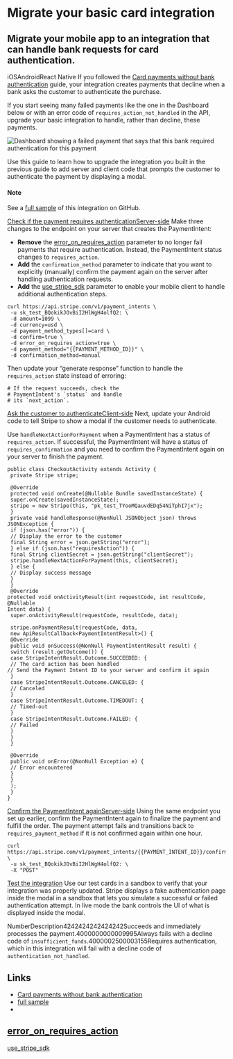 # Migrate your basic card integration

## Migrate your mobile app to an integration that can handle bank requests for card authentication.

iOSAndroidReact Native
If you followed the [Card payments without bank
authentication](https://docs.stripe.com/payments/without-card-authentication)
guide, your integration creates payments that decline when a bank asks the
customer to authenticate the purchase.

If you start seeing many failed payments like the one in the Dashboard below or
with an error code of `requires_action_not_handled` in the API, upgrade your
basic integration to handle, rather than decline, these payments.

![Dashboard showing a failed payment that says that this bank required
authentication for this
payment](https://b.stripecdn.com/docs-statics-srv/assets/failed-payment-dashboard.9e22ec31f3c7063665911e26e389c5dc.png)

Use this guide to learn how to upgrade the integration you built in the previous
guide to add server and client code that prompts the customer to authenticate
the payment by displaying a modal.

#### Note

See a [full
sample](https://github.com/stripe-samples/accept-a-payment/tree/master/custom-payment-flow)
of this integration on GitHub.

[Check if the payment requires
authenticationServer-side](https://docs.stripe.com/payments/mobile/upgrade-to-handle-actions#update-server)
Make three changes to the endpoint on your server that creates the
PaymentIntent:

- **Remove** the
[error_on_requires_action](https://docs.stripe.com/api/payment_intents/create#create_payment_intent-error_on_requires_action)
parameter to no longer fail payments that require authentication. Instead, the
PaymentIntent status changes to `requires_action`.
- **Add** the `confirmation_method` parameter to indicate that you want to
explicitly (manually) confirm the payment again on the server after handling
authentication requests.
- **Add** the
[use_stripe_sdk](https://docs.stripe.com/api/payment_intents/confirm#confirm_payment_intent-use_stripe_sdk)
parameter to enable your mobile client to handle additional authentication
steps.

```
curl https://api.stripe.com/v1/payment_intents \
 -u sk_test_BQokikJOvBiI2HlWgH4olfQ2: \
 -d amount=1099 \
 -d currency=usd \
 -d payment_method_types[]=card \
 -d confirm=true \
 -d error_on_requires_action=true \
 -d payment_method="{{PAYMENT_METHOD_ID}}" \
 -d confirmation_method=manual
```

Then update your “generate response” function to handle the `requires_action`
state instead of erroring:

```
# If the request succeeds, check the
# PaymentIntent's `status` and handle
# its `next_action`.
```

[Ask the customer to
authenticateClient-side](https://docs.stripe.com/payments/mobile/upgrade-to-handle-actions#update-client)
Next, update your Android code to tell Stripe to show a modal if the customer
needs to authenticate.

Use `handleNextActionForPayment` when a PaymentIntent has a status of
`requires_action`. If successful, the PaymentIntent will have a status of
`requires_confirmation` and you need to confirm the PaymentIntent again on your
server to finish the payment.

```
public class CheckoutActivity extends Activity {
 private Stripe stripe;

 @Override
 protected void onCreate(@Nullable Bundle savedInstanceState) {
 super.onCreate(savedInstanceState);
 stripe = new Stripe(this, "pk_test_TYooMQauvdEDq54NiTphI7jx");
 }
 private void handleResponse(@NonNull JSONObject json) throws JSONException {
 if (json.has("error")) {
 // Display the error to the customer
 final String error = json.getString("error");
 } else if (json.has("requiresAction")) {
 final String clientSecret = json.getString("clientSecret");
 stripe.handleNextActionForPayment(this, clientSecret);
 } else {
 // Display success message
 }
 }
 @Override
protected void onActivityResult(int requestCode, int resultCode, @Nullable
Intent data) {
 super.onActivityResult(requestCode, resultCode, data);

 stripe.onPaymentResult(requestCode, data,
 new ApiResultCallback<PaymentIntentResult>() {
 @Override
 public void onSuccess(@NonNull PaymentIntentResult result) {
 switch (result.getOutcome()) {
 case StripeIntentResult.Outcome.SUCCEEDED: {
 // The card action has been handled
// Send the Payment Intent ID to your server and confirm it again
 }
 case StripeIntentResult.Outcome.CANCELED: {
 // Canceled
 }
 case StripeIntentResult.Outcome.TIMEDOUT: {
 // Timed-out
 }
 case StripeIntentResult.Outcome.FAILED: {
 // Failed
 }
 }
 }

 @Override
 public void onError(@NonNull Exception e) {
 // Error encountered
 }
 }
 );
 }
}
```

[Confirm the PaymentIntent
againServer-side](https://docs.stripe.com/payments/mobile/upgrade-to-handle-actions#update-server-second-confirm)
Using the same endpoint you set up earlier, confirm the PaymentIntent again to
finalize the payment and fulfill the order. The payment attempt fails and
transitions back to `requires_payment_method` if it is not confirmed again
within one hour.

```
curl https://api.stripe.com/v1/payment_intents/{{PAYMENT_INTENT_ID}}/confirm \
 -u sk_test_BQokikJOvBiI2HlWgH4olfQ2: \
 -X "POST"
```

[Test the
integration](https://docs.stripe.com/payments/mobile/upgrade-to-handle-actions#test-manual)
Use our test cards in a sandbox to verify that your integration was properly
updated. Stripe displays a fake authentication page inside the modal in a
sandbox that lets you simulate a successful or failed authentication attempt. In
live mode the bank controls the UI of what is displayed inside the modal.

NumberDescription4242424242424242Succeeds and immediately processes the
payment.4000000000009995Always fails with a decline code of
`insufficient_funds`.4000002500003155Requires authentication, which in this
integration will fail with a decline code of `authentication_not_handled`.

## Links

- [Card payments without bank
authentication](https://docs.stripe.com/payments/without-card-authentication)
- [full
sample](https://github.com/stripe-samples/accept-a-payment/tree/master/custom-payment-flow)
-
[error_on_requires_action](https://docs.stripe.com/api/payment_intents/create#create_payment_intent-error_on_requires_action)
-
[use_stripe_sdk](https://docs.stripe.com/api/payment_intents/confirm#confirm_payment_intent-use_stripe_sdk)